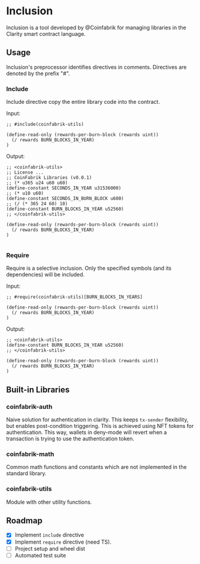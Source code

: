# Inclusion

Inclusion is a tool developed by @Coinfabrik for managing libraries in the Clarity smart contract language.


## Usage

Inclusion's preprocessor identifies directives in comments.
Directives are denoted by the prefix "#".


### Include

Include directive copy the entire library code into the contract.

Input:
```clar
;; #include(coinfabrik-utils)

(define-read-only (rewards-per-burn-block (rewards uint))
  (/ rewards BURN_BLOCKS_IN_YEAR)    
)
```

Output:
```clar
;; <coinfabrik-utils>
;; License ...
;; CoinFabrik Libraries (v0.0.1)
;; (* u365 u24 u60 u60)
(define-constant SECONDS_IN_YEAR u31536000)
;; (* u10 u60)
(define-constant SECONDS_IN_BURN_BLOCK u600)
;; (/ (* 365 24 60) 10)
(define-constant BURN_BLOCKS_IN_YEAR u52560)
;; </coinfabrik-utils>

(define-read-only (rewards-per-burn-block (rewards uint))
  (/ rewards BURN_BLOCKS_IN_YEAR)    
)


```


### Require

Require is a selective inclusion. Only the specified symbols (and its dependencies) will be included.

Input:
```clar
;; #require(coinfabrik-utils)[BURN_BLOCKS_IN_YEARS]

(define-read-only (rewards-per-burn-block (rewards uint))
  (/ rewards BURN_BLOCKS_IN_YEAR)    
)
```

Output:
```clar
;; <coinfabrik-utils>
(define-constant BURN_BLOCKS_IN_YEAR u52560)
;; </coinfabrik-utils>

(define-read-only (rewards-per-burn-block (rewards uint))
  (/ rewards BURN_BLOCKS_IN_YEAR)    
)
```


## Built-in Libraries

### coinfabrik-auth

Naive solution for authentication in clarity. This keeps `tx-sender` flexibility, but enables post-condition triggering. This is achieved using NFT tokens for authentication. This way, wallets in deny-mode will revert when a transaction is trying to use the authentication token.


### coinfabrik-math

Common math functions and constants which are not implemented in the standard library.


### coinfabrik-utils

Module with other utility functions.


## Roadmap

- [x] Implement `include` directive
- [x] Implement `require` directive (need TS).
- [ ] Project setup and wheel dist
- [ ] Automated test suite
